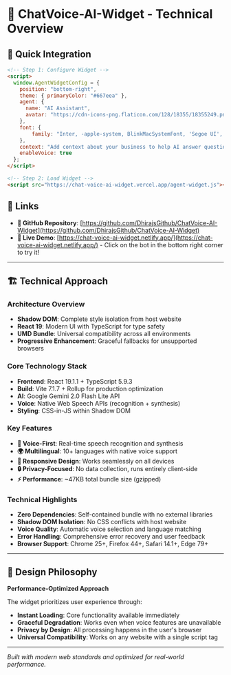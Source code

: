 # 🎤 ChatVoice-AI-Widget - Technical Overview

## 🚀 Quick Integration

```html
<!-- Step 1: Configure Widget -->
<script>
  window.AgentWidgetConfig = {
    position: "bottom-right",
    theme: { primaryColor: "#667eea" },
    agent: { 
      name: "AI Assistant",  
      avatar: "https://cdn-icons-png.flaticon.com/128/18355/18355249.png"
    },
    font: {
        family: "Inter, -apple-system, BlinkMacSystemFont, 'Segoe UI', Roboto, sans-serif",
    },
    context: "Add context about your business to help AI answer questions",
    enableVoice: true
  };
</script>

<!-- Step 2: Load Widget -->
<script src="https://chat-voice-ai-widget.vercel.app/agent-widget.js"></script>
```

## 🔗 Links

- **📁 GitHub Repository**: [https://github.com/DhirajsGithub/ChatVoice-AI-Widget](https://github.com/DhirajsGithub/ChatVoice-AI-Widget)
- **🎯 Live Demo**: [https://chat-voice-ai-widget.netlify.app/](https://chat-voice-ai-widget.netlify.app/) - Click on the bot in the bottom right corner to try it!

---

## 🏗️ Technical Approach

### **Architecture Overview**
- **Shadow DOM**: Complete style isolation from host website
- **React 19**: Modern UI with TypeScript for type safety
- **UMD Bundle**: Universal compatibility across all environments
- **Progressive Enhancement**: Graceful fallbacks for unsupported browsers

### **Core Technology Stack**
- **Frontend**: React 19.1.1 + TypeScript 5.9.3
- **Build**: Vite 7.1.7 + Rollup for production optimization
- **AI**: Google Gemini 2.0 Flash Lite API
- **Voice**: Native Web Speech APIs (recognition + synthesis)
- **Styling**: CSS-in-JS within Shadow DOM

### **Key Features**
- **🎤 Voice-First**: Real-time speech recognition and synthesis
- **🌍 Multilingual**: 10+ languages with native voice support
- **📱 Responsive Design**: Works seamlessly on all devices
- **🔒 Privacy-Focused**: No data collection, runs entirely client-side
- **⚡ Performance**: ~47KB total bundle size (gzipped)

### **Technical Highlights**
- **Zero Dependencies**: Self-contained bundle with no external libraries
- **Shadow DOM Isolation**: No CSS conflicts with host website
- **Voice Quality**: Automatic voice selection and language matching
- **Error Handling**: Comprehensive error recovery and user feedback
- **Browser Support**: Chrome 25+, Firefox 44+, Safari 14.1+, Edge 79+

---

## 🎯 Design Philosophy

**Performance-Optimized Approach**

The widget prioritizes user experience through:
- **Instant Loading**: Core functionality available immediately
- **Graceful Degradation**: Works even when voice features are unavailable
- **Privacy by Design**: All processing happens in the user's browser
- **Universal Compatibility**: Works on any website with a single script tag

---

*Built with modern web standards and optimized for real-world performance.*
